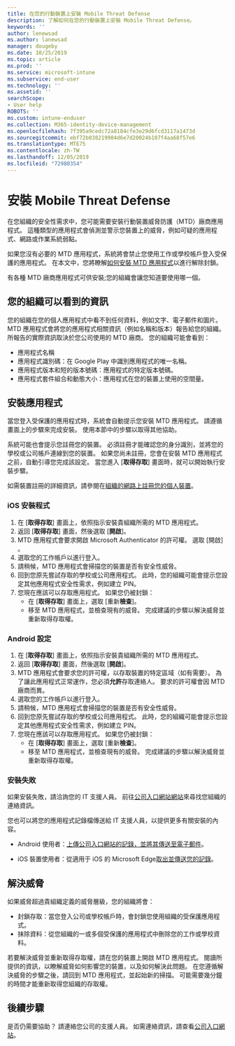 ```yaml
---
title: 在您的行動裝置上安裝 Mobile Threat Defense
description: 了解如何在您的行動裝置上安裝 Mobile Threat Defense。
keywords: ''
author: lenewsad
ms.author: lanewsad
manager: dougeby
ms.date: 10/25/2019
ms.topic: article
ms.prod: ''
ms.service: microsoft-intune
ms.subservice: end-user
ms.technology: ''
ms.assetid: ''
searchScope:
- User help
ROBOTS: ''
ms.custom: intune-enduser
ms.collection: M365-identity-device-management
ms.openlocfilehash: 7f395a9cedc72a8184cfe3e29d6fcd3117a1473d
ms.sourcegitcommit: ebf72b038219904d6e7d20024b107f4aa68f57e6
ms.translationtype: MTE75
ms.contentlocale: zh-TW
ms.lasthandoff: 12/05/2019
ms.locfileid: "72980354"
---
```

# <a name="install-mobile-threat-defense"></a>安裝 Mobile Threat Defense   

在您組織的安全性需求中，您可能需要安裝行動裝置威脅防護（MTD）廠商應用程式。 這種類型的應用程式會偵測並警示您裝置上的威脅，例如可疑的應用程式、網路或作業系統弱點。  

如果您沒有必要的 MTD 應用程式，系統將會禁止您使用工作或學校帳戶登入受保護的應用程式。 在本文中，您將瞭解[如何安裝 MTD 應用程式](set-up-mobile-threat-defense.md#install-app)以進行解除封鎖。  

有各種 MTD 廠商應用程式可供安裝;您的組織會讓您知道要使用哪一個。 


## <a name="information-your-organization-can-see"></a>您的組織可以看到的資訊   

您的組織在您的個人應用程式中看不到任何資料，例如文字、電子郵件和圖片。 MTD 應用程式會將您的應用程式相關資訊（例如名稱和版本）報告給您的組織。 所報告的實際資訊取決於您公司使用的 MTD 廠商。 您的組織可能會看到：   

* 應用程式名稱  
* 應用程式識別碼：在 Google Play 中識別應用程式的唯一名稱。  
* 應用程式版本和短的版本號碼：應用程式的特定版本號碼。  
* 應用程式套件組合和動態大小：應用程式在您的裝置上使用的空間量。 


## <a name="install-app"></a>安裝應用程式    
當您登入受保護的應用程式時，系統會自動提示您安裝 MTD 應用程式。 請遵循畫面上的步驟來完成安裝。 使用本節中的步驟以取得其他協助。  
 
系統可能也會提示您註冊您的裝置。 必須註冊才能確認您的身分識別，並將您的學校或公司帳戶連線到您的裝置。 如果您尚未註冊，您會在安裝 MTD 應用程式之前，自動引導您完成該設定。 當您進入 [**取得存取**] 畫面時，就可以開始執行安裝步驟。  

如需裝置註冊的詳細資訊，請參閱在[組織的網路上註冊您的個人裝置](https://docs.microsoft.com/azure/active-directory/user-help/user-help-register-device-on-network)。  

### <a name="ios-setup"></a>iOS 安裝程式  

1. 在 [**取得存取**] 畫面上，依照指示安裝貴組織所需的 MTD 應用程式。   
2. 返回 [**取得存取**] 畫面，然後選取 [**開啟**]。  
3. MTD 應用程式會要求開啟 Microsoft Authenticator 的許可權。 選取 [開啟]  。 
4. 選取您的工作帳戶以進行登入。 
5. 請稍候，MTD 應用程式會掃描您的裝置是否有安全性威脅。 
6. 回到您原先嘗試存取的學校或公司應用程式。 此時，您的組織可能會提示您設定其他應用程式安全性需求，例如建立 PIN。   
7. 您現在應該可以存取應用程式。 如果您仍被封鎖：  
    * 在 [**取得存取**] 畫面上，選取 [重新**檢查**]。  
    * 移至 MTD 應用程式，並檢查現有的威脅。 完成建議的步驟以解決威脅並重新取得存取權。    

### <a name="android-setup"></a>Android 設定 

1. 在 [**取得存取**] 畫面上，依照指示安裝貴組織所需的 MTD 應用程式。  
2. 返回 [**取得存取**] 畫面，然後選取 [**開啟**]。  
3. MTD 應用程式會要求您的許可權，以存取裝置的特定區域（如有需要）。 為了讓此應用程式正常運作，您必須**允許**存取連絡人。 要求的許可權會因 MTD 廠商而異。  
4. 選取您的工作帳戶以進行登入。  
5. 請稍候，MTD 應用程式會掃描您的裝置是否有安全性威脅。  
6. 回到您原先嘗試存取的學校或公司應用程式。 此時，您的組織可能會提示您設定其他應用程式安全性需求，例如建立 PIN。  
7. 您現在應該可以存取應用程式。 如果您仍被封鎖：  
    * 在 [**取得存取**] 畫面上，選取 [重新**檢查**]。  
    * 移至 MTD 應用程式，並檢查現有的威脅。 完成建議的步驟以解決威脅並重新取得存取權。  

### <a name="installation-failed"></a>安裝失敗  

如果安裝失敗，請洽詢您的 IT 支援人員。 前往[公司入口網站網站](https://go.microsoft.com/fwlink/?linkid=2010980)來尋找您組織的連絡資訊。  

您也可以將您的應用程式記錄檔傳送給 IT 支援人員，以提供更多有關安裝的內容。  
* Android 使用者：[上傳公司入口網站的記錄，並將其傳送至電子郵件](https://docs.microsoft.com/intune-user-help/send-logs-to-your-it-admin-by-email-android)。   

* iOS 裝置使用者：從適用于 iOS 的 Microsoft Edge[取出並傳送您的記錄](https://docs.microsoft.com/intune/apps/manage-microsoft-edge#use-microsoft-edge-on-ios-to-access-managed-app-logs)。  

## <a name="resolve-a-threat"></a>解決威脅  
如果威脅超過貴組織定義的威脅層級，您的組織將會：  
   
* 封鎖存取：當您登入公司或學校帳戶時，會封鎖您使用組織的受保護應用程式。  
* 抹除資料：從您組織的一或多個受保護的應用程式中刪除您的工作或學校資料。  

若要解決威脅並重新取得存取權，請在您的裝置上開啟 MTD 應用程式。 閱讀所提供的資訊，以瞭解威脅如何影響您的裝置，以及如何解決此問題。 在您遵循解決威脅的步驟之後，請回到 MTD 應用程式，並起始新的掃描。 可能需要幾分鐘的時間才能重新取得您組織的存取權。  

## <a name="next-steps"></a>後續步驟  

是否仍需要協助？ 請連絡您公司的支援人員。 如需連絡資訊，請查看[公司入口網站](https://go.microsoft.com/fwlink/?linkid=2010980)。

